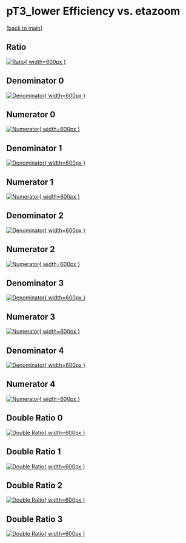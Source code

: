 # pT3_lower Efficiency vs. etazoom

[[back to main](./)]



## Ratio

[![Ratio](../mtv/var/pT3_lower_xtr_13_0_eff_etazoom.png){ width=600px }](../mtv/var/pT3_lower_xtr_13_0_eff_etazoom.pdf)

## Denominator 0

[![Denominator](../mtv/den/pT3_lower_xtr_13_0_eff_etazoom_den0.png){ width=600px }](../mtv/den/pT3_lower_xtr_13_0_eff_etazoom_den0.pdf)

## Numerator 0

[![Numerator](../mtv/num/pT3_lower_xtr_13_0_eff_etazoom_num0.png){ width=600px }](../mtv/num/pT3_lower_xtr_13_0_eff_etazoom_num0.pdf)

## Denominator 1

[![Denominator](../mtv/den/pT3_lower_xtr_13_0_eff_etazoom_den1.png){ width=600px }](../mtv/den/pT3_lower_xtr_13_0_eff_etazoom_den1.pdf)

## Numerator 1

[![Numerator](../mtv/num/pT3_lower_xtr_13_0_eff_etazoom_num1.png){ width=600px }](../mtv/num/pT3_lower_xtr_13_0_eff_etazoom_num1.pdf)

## Denominator 2

[![Denominator](../mtv/den/pT3_lower_xtr_13_0_eff_etazoom_den2.png){ width=600px }](../mtv/den/pT3_lower_xtr_13_0_eff_etazoom_den2.pdf)

## Numerator 2

[![Numerator](../mtv/num/pT3_lower_xtr_13_0_eff_etazoom_num2.png){ width=600px }](../mtv/num/pT3_lower_xtr_13_0_eff_etazoom_num2.pdf)

## Denominator 3

[![Denominator](../mtv/den/pT3_lower_xtr_13_0_eff_etazoom_den3.png){ width=600px }](../mtv/den/pT3_lower_xtr_13_0_eff_etazoom_den3.pdf)

## Numerator 3

[![Numerator](../mtv/num/pT3_lower_xtr_13_0_eff_etazoom_num3.png){ width=600px }](../mtv/num/pT3_lower_xtr_13_0_eff_etazoom_num3.pdf)

## Denominator 4

[![Denominator](../mtv/den/pT3_lower_xtr_13_0_eff_etazoom_den4.png){ width=600px }](../mtv/den/pT3_lower_xtr_13_0_eff_etazoom_den4.pdf)

## Numerator 4

[![Numerator](../mtv/num/pT3_lower_xtr_13_0_eff_etazoom_num4.png){ width=600px }](../mtv/num/pT3_lower_xtr_13_0_eff_etazoom_num4.pdf)

## Double Ratio 0

[![Double Ratio](../mtv/ratio/pT3_lower_xtr_13_0_eff_etazoom_ratio0.png){ width=600px }](../mtv/ratio/pT3_lower_xtr_13_0_eff_etazoom_ratio0.pdf)

## Double Ratio 1

[![Double Ratio](../mtv/ratio/pT3_lower_xtr_13_0_eff_etazoom_ratio1.png){ width=600px }](../mtv/ratio/pT3_lower_xtr_13_0_eff_etazoom_ratio1.pdf)

## Double Ratio 2

[![Double Ratio](../mtv/ratio/pT3_lower_xtr_13_0_eff_etazoom_ratio2.png){ width=600px }](../mtv/ratio/pT3_lower_xtr_13_0_eff_etazoom_ratio2.pdf)

## Double Ratio 3

[![Double Ratio](../mtv/ratio/pT3_lower_xtr_13_0_eff_etazoom_ratio3.png){ width=600px }](../mtv/ratio/pT3_lower_xtr_13_0_eff_etazoom_ratio3.pdf)


